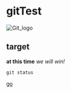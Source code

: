 # gitTest

![Git_logo](https://assets-cdn.github.com/favicon.ico)

## target 
**at this time**
*we will win!*

`git status`

[go](goon.com)

